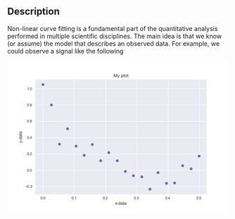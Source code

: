 ## Description
Non-linear curve fitting is a fundamental part of the quantitative analysis performed in multiple scientific disciplines.
The main idea is that we know (or assume) the model that describes an observed data.
For example, we could observe a signal like the following

![noisy plot](noisy_plot.png)